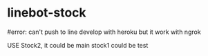 # linebot-stock
#error:
  can't push to line develop with heroku
  but it work with ngrok
 
 
 USE Stock2, it could be main
 stock1 could be test
 
